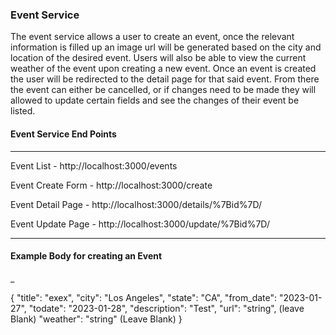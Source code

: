 ### Event Service

The event service allows a user to create an event, once the relevant information
is filled up an image url will be generated based on the city and location of the
desired event. Users will also be able to view the current weather of the event
upon creating a new event. Once an event is created the user will be redirected to
the detail page for that said event. From there the event can either be cancelled,
or if changes need to be made they will allowed to update certain fields and see the
changes of their event be listed.


#### Event Service End Points

---

Event List - http://localhost:3000/events

Event Create Form - http://localhost:3000/create

Event Detail Page - http://localhost:3000/details/%7Bid%7D/

Event Update Page - http://localhost:3000/update/%7Bid%7D/

---


#### Example Body for creating an Event

_

  {
    "title": "exex",
    "city": "Los Angeles",
    "state": "CA",
    "from_date": "2023-01-27",
    "todate": "2023-01-28",
    "description": "Test",
    "url": "string", (leave Blank)
    "weather": "string" (Leave Blank)
  }
